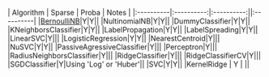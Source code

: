 | Algorithm | Sparse | Proba | Notes |
|:----------|:----------:|:----------:||:----------|
|[BernoulliNB](http://scikit-learn.org/stable/modules/generated/sklearn.naive_bayes.BernoulliNB.html)|Y|Y||
|NultinomialNB|Y|Y||
|DummyClassifier|Y|Y||
|KNeighborsClassifier|Y|Y||
|LabelPropagation|Y|Y||
|LabelSpreading|Y|Y||
|LinearSVC|Y|||
|LogisticRegression|Y|Y||
|NearestCentroid|Y|||
|NuSVC|Y|Y||
|PassiveAgressiveClassifier|Y|||
|Perceptron|Y|||
|RadiusNeighborsClassifier|Y|||
|RidgeClassifier|Y|||
|RidgeClassifierCV|Y|||
|SGDClassifier|Y|Using 'Log' or 'Huber'||
|SVC|Y|Y||
|KernelRidge | Y |  ||
